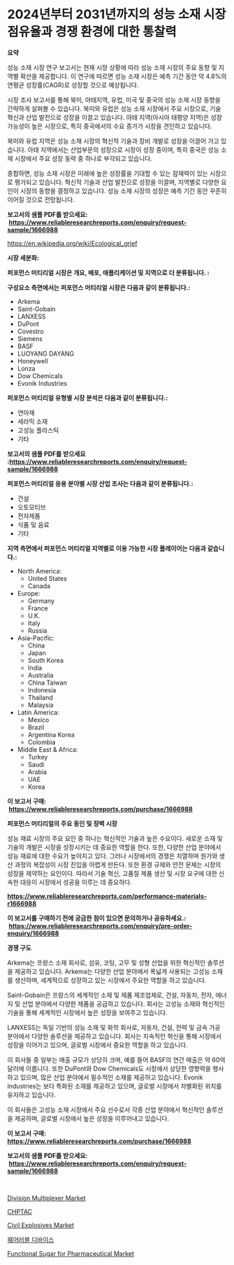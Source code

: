 <p><h1>2024년부터 2031년까지의 성능 소재 시장 점유율과 경쟁 환경에 대한 통찰력</h1></p><p><strong>요약</strong></p>
<p><p>성능 소재 시장 연구 보고서는 현재 시장 상황에 따라 성능 소재 시장의 주요 동향 및 지역별 확산을 제공합니다. 이 연구에 따르면 성능 소재 시장은 예측 기간 동안 약 4.8%의 연평균 성장률(CAGR)로 성장할 것으로 예상됩니다.</p><p>시장 조사 보고서를 통해 북미, 아태지역, 유럽, 미국 및 중국의 성능 소재 시장 동향을 간략하게 살펴볼 수 있습니다. 북미와 유럽은 성능 소재 시장에서 주요 시장으로, 기술 혁신과 산업 발전으로 성장을 이끌고 있습니다. 아태 지역(아시아 태평양 지역)은 성장 가능성이 높은 시장으로, 특히 중국에서의 수요 증가가 시장을 견인하고 있습니다.</p><p>북미와 유럽 지역은 성능 소재 시장의 혁신적 기술과 장비 개발로 성장을 이끌어 가고 있습니다. 아태 지역에서는 산업부문의 성장으로 시장이 성장 중이며, 특히 중국은 성능 소재 시장에서 주요 성장 동력 중 하나로 부각되고 있습니다.</p><p>종합하면, 성능 소재 시장은 미래에 높은 성장률을 기대할 수 있는 잠재력이 있는 시장으로 평가되고 있습니다. 혁신적 기술과 산업 발전으로 성장을 이끌며, 지역별로 다양한 요인이 시장의 동향을 결정하고 있습니다. 성능 소재 시장의 성장은 예측 기간 동안 꾸준히 이어질 것으로 전망됩니다.</p></p>
<p><strong>보고서의 샘플 PDF를 받으세요: &nbsp;<a href="https://www.reliableresearchreports.com/enquiry/request-sample/1666988">https://www.reliableresearchreports.com/enquiry/request-sample/1666988</a></strong></p>
<p><a href="https://en.wikipedia.org/wiki/Ecological_grief">https://en.wikipedia.org/wiki/Ecological_grief</a></p>
<p><strong>시장 세분화:</strong></p>
<p><strong> 퍼포먼스 머티리얼 시장은 개요, 배포, 애플리케이션 및 지역으로 더 분류됩니다. :</strong></p>
<p><strong>구성요소 측면에서는 퍼포먼스 머티리얼 시장은 다음과 같이 분류됩니다.:</strong></p>
<p><ul><li>Arkema</li><li>Saint-Gobain</li><li>LANXESS</li><li>DuPont</li><li>Covestro</li><li>Siemens</li><li>BASF</li><li>LUOYANG DAYANG</li><li>Honeywell</li><li>Lonza</li><li>Dow Chemicals</li><li>Evonik Industries</li></ul></p>
<p><strong> 퍼포먼스 머티리얼 유형별 시장 분석은 다음과 같이 분류됩니다.:</strong></p>
<p><ul><li>연마재</li><li>세라믹 소재</li><li>고성능 플라스틱</li><li>기타</li></ul></p>
<p><strong>보고서의 샘플 PDF를 받으세요 :<a href="https://www.reliableresearchreports.com/enquiry/request-sample/1666988">https://www.reliableresearchreports.com/enquiry/request-sample/1666988</a></strong></p>
<p><strong> 퍼포먼스 머티리얼 응용 분야별 시장 산업 조사는 다음과 같이 분류됩니다.:</strong></p>
<p><ul><li>건설</li><li>오토모티브</li><li>전자제품</li><li>식품 및 음료</li><li>기타</li></ul></p>
<p><strong>지역 측면에서 퍼포먼스 머티리얼 지역별로 이용 가능한 시장 플레이어는 다음과 같습니다.:</strong></p>
<p><ul>
    <li>
        North America:
        <ul>
            <li>United States</li>
            <li>Canada</li>
        </ul>
    </li>
    <li>
        Europe:
        <ul>
            <li>Germany</li>
            <li>France</li>
            <li>U.K.</li>
            <li>Italy</li>
            <li>Russia</li>
        </ul>
    </li>
    <li>
        Asia-Pacific:
        <ul>
            <li>China</li>
            <li>Japan</li>
            <li>South Korea</li>
            <li>India</li>
            <li>Australia</li>
            <li>China Taiwan</li>
            <li>Indonesia</li>
            <li>Thailand</li>
            <li>Malaysia</li>
        </ul>
    </li>
    <li>
        Latin America:
        <ul>
            <li>Mexico</li>
            <li>Brazil</li>
            <li>Argentina Korea</li>
            <li>Colombia</li>
        </ul>
    </li>
    <li>
        Middle East & Africa:
        <ul>
            <li>Turkey</li>
            <li>Saudi</li>
            <li>Arabia</li>
            <li>UAE</li>
            <li>Korea</li>
        </ul>
    </li>
    </ul></p>
<p><strong>이 보고서 구매: &nbsp;<a href="https://www.reliableresearchreports.com/purchase/1666988">https://www.reliableresearchreports.com/purchase/1666988</a></strong></p>
<p><strong>퍼포먼스 머티리얼의 주요 동인 및 장벽 시장</strong></p>
<p><p>성능 재료 시장의 주요 요인 중 하나는 혁신적인 기술과 높은 수요이다. 새로운 소재 및 기술의 개발은 시장을 성장시키는 데 중요한 역할을 한다. 또한, 다양한 산업 분야에서 성능 재료에 대한 수요가 높아지고 있다. 그러나 시장에서의 경쟁은 치열하며 원가와 생산 과정의 복잡성이 시장 진입을 어렵게 만든다. 또한 환경 규제와 안전 문제는 시장의 성장을 제약하는 요인이다. 따라서 기술 혁신, 고품질 제품 생산 및 시장 요구에 대한 신속한 대응이 시장에서 성공을 이루는 데 중요하다.</p></p>
<p><strong><a href="https://www.reliableresearchreports.com/performance-materials-r1666988">https://www.reliableresearchreports.com/performance-materials-r1666988</a></strong></p>
<p><strong>이 보고서를 구매하기 전에 궁금한 점이 있으면 문의하거나 공유하세요.: &nbsp;<a href="https://www.reliableresearchreports.com/enquiry/pre-order-enquiry/1666988">https://www.reliableresearchreports.com/enquiry/pre-order-enquiry/1666988</a></strong></p>
<p><strong>경쟁 구도</strong></p>
<p><p>Arkema는 프랑스 소재 회사로, 섬유, 코팅, 고무 및 성형 산업을 위한 혁신적인 솔루션을 제공하고 있습니다. Arkema는 다양한 산업 분야에서 폭넓게 사용되는 고성능 소재를 생산하며, 세계적으로 성장하고 있는 시장에서 주요한 역할을 하고 있습니다.</p><p>Saint-Gobain은 프랑스의 세계적인 소재 및 제품 제조업체로, 건설, 자동차, 전자, 에너지 및 산업 분야에서 다양한 제품을 공급하고 있습니다. 회사는 고성능 소재와 혁신적인 기술을 통해 세계적인 시장에서 높은 성장을 보여주고 있습니다.</p><p>LANXESS는 독일 기반의 성능 소재 및 화학 회사로, 자동차, 건설, 전력 및 금속 가공 분야에서 다양한 솔루션을 제공하고 있습니다. 회사는 지속적인 혁신을 통해 시장에서 성장을 이어가고 있으며, 글로벌 시장에서 중요한 역할을 하고 있습니다.</p><p>이 회사들 중 일부는 매출 규모가 상당히 크며, 예를 들어 BASF의 연간 매출은 약 60억 달러에 이릅니다. 또한 DuPont와 Dow Chemicals도 시장에서 상당한 영향력을 행사하고 있으며, 많은 산업 분야에서 필수적인 소재를 제공하고 있습니다. Evonik Industries는 보다 특화된 소재를 제공하고 있으며, 글로벌 시장에서 차별화된 위치를 유지하고 있습니다.</p><p>이 회사들은 고성능 소재 시장에서 주요 선수로서 각종 산업 분야에서 혁신적인 솔루션을 제공하며, 글로벌 시장에서 높은 성장을 이루어내고 있습니다.</p></p>
<p><strong>이 보고서 구매: &nbsp; <a href="https://www.reliableresearchreports.com/purchase/1666988">https://www.reliableresearchreports.com/purchase/1666988</a></strong></p>
<p><strong>보고서의 샘플 PDF를 받으세요: &nbsp;<a href="https://www.reliableresearchreports.com/enquiry/request-sample/1666988">https://www.reliableresearchreports.com/enquiry/request-sample/1666988</a></strong><strong></strong></p>
<p>&nbsp;</p>
<p><p><a href="https://github.com/abigailsutherland7889/Market-Research-Report-List-1/blob/main/division-multiplexer-market.md">Division Multiplexer Market</a></p><p><a href="https://medium.com/@anwarsahrul281_6493/%EA%B8%80%EB%A1%9C%EB%B2%8C-chptac-%EC%82%B0%EC%97%85-%EC%97%B0%EA%B5%AC-%EB%B3%B4%EA%B3%A0%EC%84%9C-%EA%B2%BD%EC%9F%81%ED%99%98%EA%B2%BD-%EC%8B%9C%EC%9E%A5-%EA%B7%9C%EB%AA%A8-%EC%A7%80%EC%97%AD-%EC%83%81%ED%83%9C-%EB%B0%8F-%EC%A0%84%EB%A7%9D-%EC%98%88%EC%B8%A1-2024-2031-376246ccde40">CHPTAC</a></p><p><a href="https://medium.com/@liam.mcgrath5645/civil-explosives-market-a-global-and-regional-analysis-focus-on-region-country-level-analysis-e6e63a080df9">Civil Explosives Market</a></p><p><a href="https://medium.com/@babulmandubft/%EB%93%A4%EC%9D%84-%EC%88%98-%EC%9E%88%EB%8A%94-%EA%B8%B0%EA%B8%B0-%EC%8B%9C%EC%9E%A5-%EA%B7%9C%EB%AA%A8%EB%8A%94-%EC%97%B0%ED%8F%89%EA%B7%A0-%EC%84%B1%EC%9E%A5%EB%A5%A0-9-1-%EB%A1%9C-%EC%84%B1%EC%9E%A5%ED%95%98%EA%B3%A0-%EC%9E%88%EC%9C%BC%EB%A9%B0-%EC%9D%B4-%EB%B3%B4%EA%B3%A0%EC%84%9C%EB%8A%94-%EC%9C%A0%ED%98%95-%EC%9D%91%EC%9A%A9-%ED%94%84%EB%A1%9C%EA%B7%B8%EB%9E%A8-%EC%84%B1%EC%9E%A5-%EB%B0%8F-2024-2031%EB%85%84%EA%B9%8C%EC%A7%80%EC%9D%98-%EC%98%88%EC%B8%A1-%EB%B6%84%EC%84%9D%EC%9D%84-%EB%8B%A4%EB%A3%B9%EB%8B%88%EB%8B%A4-9e9db08f5f88">웨어러블 디바이스</a></p><p><a href="https://issuu.com/reportprime-2/docs/functional-sugar-for-pharmaceutical-market-size-20">Functional Sugar for Pharmaceutical Market</a></p></p>